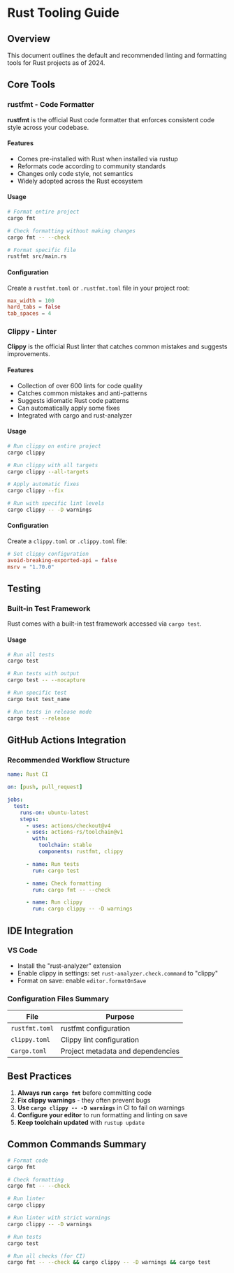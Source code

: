 # Rust Tooling Guide

## Overview

This document outlines the default and recommended linting and formatting tools
for Rust projects as of 2024.

## Core Tools

### rustfmt - Code Formatter

**rustfmt** is the official Rust code formatter that enforces consistent code
style across your codebase.

#### Features

- Comes pre-installed with Rust when installed via rustup
- Reformats code according to community standards
- Changes only code style, not semantics
- Widely adopted across the Rust ecosystem

#### Usage

```bash
# Format entire project
cargo fmt

# Check formatting without making changes
cargo fmt -- --check

# Format specific file
rustfmt src/main.rs
```

#### Configuration

Create a `rustfmt.toml` or `.rustfmt.toml` file in your project root:

```toml
max_width = 100
hard_tabs = false
tab_spaces = 4
```

### Clippy - Linter

**Clippy** is the official Rust linter that catches common mistakes and suggests
improvements.

#### Features

- Collection of over 600 lints for code quality
- Catches common mistakes and anti-patterns
- Suggests idiomatic Rust code patterns
- Can automatically apply some fixes
- Integrated with cargo and rust-analyzer

#### Usage

```bash
# Run clippy on entire project
cargo clippy

# Run clippy with all targets
cargo clippy --all-targets

# Apply automatic fixes
cargo clippy --fix

# Run with specific lint levels
cargo clippy -- -D warnings
```

#### Configuration

Create a `clippy.toml` or `.clippy.toml` file:

```toml
# Set clippy configuration
avoid-breaking-exported-api = false
msrv = "1.70.0"
```

## Testing

### Built-in Test Framework

Rust comes with a built-in test framework accessed via `cargo test`.

#### Usage

```bash
# Run all tests
cargo test

# Run tests with output
cargo test -- --nocapture

# Run specific test
cargo test test_name

# Run tests in release mode
cargo test --release
```

## GitHub Actions Integration

### Recommended Workflow Structure

```yaml
name: Rust CI

on: [push, pull_request]

jobs:
  test:
    runs-on: ubuntu-latest
    steps:
      - uses: actions/checkout@v4
      - uses: actions-rs/toolchain@v1
        with:
          toolchain: stable
          components: rustfmt, clippy

      - name: Run tests
        run: cargo test

      - name: Check formatting
        run: cargo fmt -- --check

      - name: Run clippy
        run: cargo clippy -- -D warnings
```

## IDE Integration

### VS Code

- Install the "rust-analyzer" extension
- Enable clippy in settings: set `rust-analyzer.check.command` to "clippy"
- Format on save: enable `editor.formatOnSave`

### Configuration Files Summary

| File           | Purpose                           |
| -------------- | --------------------------------- |
| `rustfmt.toml` | rustfmt configuration             |
| `clippy.toml`  | Clippy lint configuration         |
| `Cargo.toml`   | Project metadata and dependencies |

## Best Practices

1. **Always run `cargo fmt`** before committing code
2. **Fix clippy warnings** - they often prevent bugs
3. **Use `cargo clippy -- -D warnings`** in CI to fail on warnings
4. **Configure your editor** to run formatting and linting on save
5. **Keep toolchain updated** with `rustup update`

## Common Commands Summary

```bash
# Format code
cargo fmt

# Check formatting
cargo fmt -- --check

# Run linter
cargo clippy

# Run linter with strict warnings
cargo clippy -- -D warnings

# Run tests
cargo test

# Run all checks (for CI)
cargo fmt -- --check && cargo clippy -- -D warnings && cargo test
```
